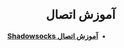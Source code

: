 
<div dir="rtl">

# آموزش اتصال

- ### [آموزش اتصال Shadowsocks](shadowsocks-v2ray-tls/how-to-connect.md)


</div>


